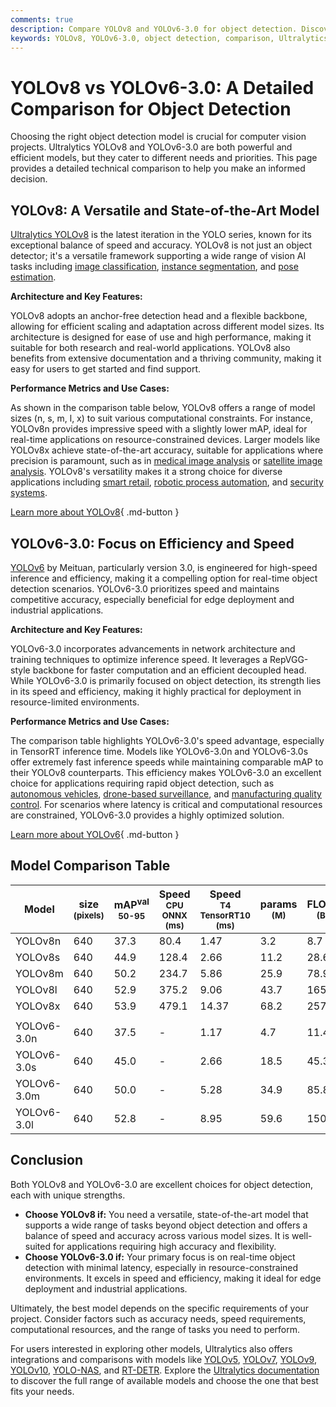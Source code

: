 ```yaml
---
comments: true
description: Compare YOLOv8 and YOLOv6-3.0 for object detection. Discover key features, performance metrics, and use cases to select the best model for your needs.
keywords: YOLOv8, YOLOv6-3.0, object detection, comparison, Ultralytics, AI models, machine learning, computer vision, model performance, technical features
---
```


# YOLOv8 vs YOLOv6-3.0: A Detailed Comparison for Object Detection

Choosing the right object detection model is crucial for computer vision projects. Ultralytics YOLOv8 and YOLOv6-3.0 are both powerful and efficient models, but they cater to different needs and priorities. This page provides a detailed technical comparison to help you make an informed decision.

<script async src="https://cdn.jsdelivr.net/npm/chart.js@latest/dist/chart.min.js"></script>
<script defer src="../../javascript/benchmark.js"></script>

<canvas id="modelComparisonChart" width="1024" height="400" active-models='["YOLOv8", "YOLOv6-3.0"]'></canvas>

## YOLOv8: A Versatile and State-of-the-Art Model

[Ultralytics YOLOv8](https://github.com/ultralytics/ultralytics) is the latest iteration in the YOLO series, known for its exceptional balance of speed and accuracy. YOLOv8 is not just an object detector; it's a versatile framework supporting a wide range of vision AI tasks including [image classification](https://docs.ultralytics.com/tasks/classify/), [instance segmentation](https://www.ultralytics.com/glossary/instance-segmentation), and [pose estimation](https://docs.ultralytics.com/tasks/pose/).

**Architecture and Key Features:**

YOLOv8 adopts an anchor-free detection head and a flexible backbone, allowing for efficient scaling and adaptation across different model sizes. Its architecture is designed for ease of use and high performance, making it suitable for both research and real-world applications. YOLOv8 also benefits from extensive documentation and a thriving community, making it easy for users to get started and find support.

**Performance Metrics and Use Cases:**

As shown in the comparison table below, YOLOv8 offers a range of model sizes (n, s, m, l, x) to suit various computational constraints. For instance, YOLOv8n provides impressive speed with a slightly lower mAP, ideal for real-time applications on resource-constrained devices. Larger models like YOLOv8x achieve state-of-the-art accuracy, suitable for applications where precision is paramount, such as in [medical image analysis](https://www.ultralytics.com/glossary/medical-image-analysis) or [satellite image analysis](https://www.ultralytics.com/glossary/satellite-image-analysis). YOLOv8's versatility makes it a strong choice for diverse applications including [smart retail](https://www.ultralytics.com/blog/ai-for-smarter-retail-inventory-management), [robotic process automation](https://www.ultralytics.com/glossary/robotic-process-automation-rpa), and [security systems](https://www.ultralytics.com/blog/security-alarm-system-projects-with-ultralytics-yolov8).

[Learn more about YOLOv8](https://docs.ultralytics.com/models/yolov8/){ .md-button }

## YOLOv6-3.0: Focus on Efficiency and Speed

[YOLOv6](https://docs.ultralytics.com/models/yolov6/) by Meituan, particularly version 3.0, is engineered for high-speed inference and efficiency, making it a compelling option for real-time object detection scenarios. YOLOv6-3.0 prioritizes speed and maintains competitive accuracy, especially beneficial for edge deployment and industrial applications.

**Architecture and Key Features:**

YOLOv6-3.0 incorporates advancements in network architecture and training techniques to optimize inference speed. It leverages a RepVGG-style backbone for faster computation and an efficient decoupled head. While YOLOv6-3.0 is primarily focused on object detection, its strength lies in its speed and efficiency, making it highly practical for deployment in resource-limited environments.

**Performance Metrics and Use Cases:**

The comparison table highlights YOLOv6-3.0's speed advantage, especially in TensorRT inference time. Models like YOLOv6-3.0n and YOLOv6-3.0s offer extremely fast inference speeds while maintaining comparable mAP to their YOLOv8 counterparts. This efficiency makes YOLOv6-3.0 an excellent choice for applications requiring rapid object detection, such as [autonomous vehicles](https://www.ultralytics.com/solutions/ai-in-self-driving), [drone-based surveillance](https://www.ultralytics.com/blog/computer-vision-aircraft-quality-control-and-damage-detection), and [manufacturing quality control](https://www.ultralytics.com/solutions/ai-in-manufacturing). For scenarios where latency is critical and computational resources are constrained, YOLOv6-3.0 provides a highly optimized solution.

[Learn more about YOLOv6](https://docs.ultralytics.com/models/yolov6/){ .md-button }

## Model Comparison Table

| Model       | size<br><sup>(pixels) | mAP<sup>val<br>50-95 | Speed<br><sup>CPU ONNX<br>(ms) | Speed<br><sup>T4 TensorRT10<br>(ms) | params<br><sup>(M) | FLOPs<br><sup>(B) |
| ----------- | --------------------- | -------------------- | ------------------------------ | ----------------------------------- | ------------------ | ----------------- |
| YOLOv8n     | 640                   | 37.3                 | 80.4                           | 1.47                                | 3.2                | 8.7               |
| YOLOv8s     | 640                   | 44.9                 | 128.4                          | 2.66                                | 11.2               | 28.6              |
| YOLOv8m     | 640                   | 50.2                 | 234.7                          | 5.86                                | 25.9               | 78.9              |
| YOLOv8l     | 640                   | 52.9                 | 375.2                          | 9.06                                | 43.7               | 165.2             |
| YOLOv8x     | 640                   | 53.9                 | 479.1                          | 14.37                               | 68.2               | 257.8             |
|             |                       |                      |                                |                                     |                    |                   |
| YOLOv6-3.0n | 640                   | 37.5                 | -                              | 1.17                                | 4.7                | 11.4              |
| YOLOv6-3.0s | 640                   | 45.0                 | -                              | 2.66                                | 18.5               | 45.3              |
| YOLOv6-3.0m | 640                   | 50.0                 | -                              | 5.28                                | 34.9               | 85.8              |
| YOLOv6-3.0l | 640                   | 52.8                 | -                              | 8.95                                | 59.6               | 150.7             |

## Conclusion

Both YOLOv8 and YOLOv6-3.0 are excellent choices for object detection, each with unique strengths.

- **Choose YOLOv8 if:** You need a versatile, state-of-the-art model that supports a wide range of tasks beyond object detection and offers a balance of speed and accuracy across various model sizes. It is well-suited for applications requiring high accuracy and flexibility.
- **Choose YOLOv6-3.0 if:** Your primary focus is on real-time object detection with minimal latency, especially in resource-constrained environments. It excels in speed and efficiency, making it ideal for edge deployment and industrial applications.

Ultimately, the best model depends on the specific requirements of your project. Consider factors such as accuracy needs, speed requirements, computational resources, and the range of tasks you need to perform.

For users interested in exploring other models, Ultralytics also offers integrations and comparisons with models like [YOLOv5](https://docs.ultralytics.com/models/yolov5/), [YOLOv7](https://docs.ultralytics.com/models/yolov7/), [YOLOv9](https://docs.ultralytics.com/models/yolov9/), [YOLOv10](https://docs.ultralytics.com/models/yolov10/), [YOLO-NAS](https://docs.ultralytics.com/models/yolo-nas/), and [RT-DETR](https://docs.ultralytics.com/models/rtdetr/). Explore the [Ultralytics documentation](https://docs.ultralytics.com/models/) to discover the full range of available models and choose the one that best fits your needs.
